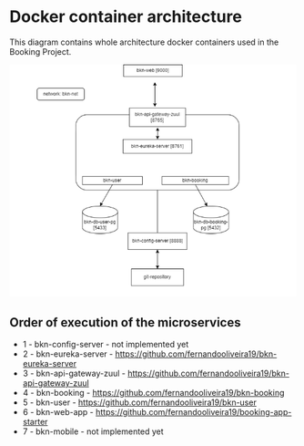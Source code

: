 # Docker container architecture

This diagram contains whole architecture docker containers used in the Booking Project. 

![Docker containers](https://github.com/fernandooliveira19/bookings-architecture-diagram/blob/main/booking-ms-architecture.png)

## Order of execution of the microservices

* 1 - bkn-config-server - not implemented yet
* 2 - bkn-eureka-server - https://github.com/fernandooliveira19/bkn-eureka-server
* 3 - bkn-api-gateway-zuul - https://github.com/fernandooliveira19/bkn-api-gateway-zuul
* 4 - bkn-booking - https://github.com/fernandooliveira19/bkn-booking
* 5 - bkn-user - https://github.com/fernandooliveira19/bkn-user
* 6 - bkn-web-app - https://github.com/fernandooliveira19/booking-app-starter
* 7 - bkn-mobile - not implemented yet
